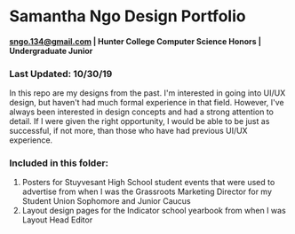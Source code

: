 # Samantha Ngo Design Portfolio 
#### sngo.134@gmail.com | Hunter College Computer Science Honors | Undergraduate Junior
### Last Updated: 10/30/19

In this repo are my designs from the past. I'm interested in going into UI/UX design, but haven't had much formal experience in that field. However, I've always been interested in design concepts and had a strong attention to detail. If I were given the right opportunity, I would be able to be just as successful, if not more, than those who have had previous UI/UX experience. 

### Included in this folder:
1. Posters for Stuyvesant High School student events that were used to advertise from when I was the Grassroots Marketing Director for my Student Union Sophomore and Junior Caucus
2. Layout design pages for the Indicator school yearbook from when I was Layout Head Editor
